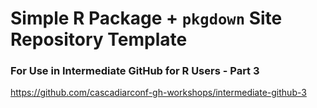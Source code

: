 # Simple R Package + `pkgdown` Site Repository Template

### For Use in Intermediate GitHub for R Users - Part 3
https://github.com/cascadiarconf-gh-workshops/intermediate-github-3
